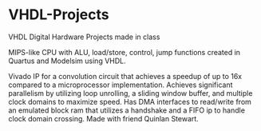# VHDL-Projects
VHDL Digital Hardware Projects made in class

MIPS-like CPU with ALU, load/store, control, jump functions created in Quartus and Modelsim using VHDL.

Vivado IP for a convolution circuit that achieves a speedup of up to 16x compared to a microprocessor implementation. Achieves significant parallelism by utilizing loop unrolling, a sliding window buffer, and multiple clock domains to maximize speed. Has DMA interfaces to read/write from an emulated block ram that utilizes a handshake and a FIFO ip to handle clock domain crossing. Made with friend Quinlan Stewart.
